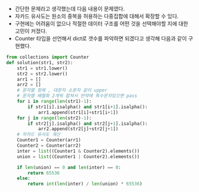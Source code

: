 - 간단한 문제라고 생각했는데 다음 내용이 문제였다.
- 자카드 유사도는 원소의 중복을 허용하는 다중집합에 대해서 확장할 수 있다.
- 구현에는 어려움이 없으나 적절한 데이터 구조를 어떤 것을 선택해야할 지에 대한 고민이 커졌다.
- Counter 타입을 선언해서 dict로 갯수를 파악하면 되겠다고 생각해 다음과 같이 구현했다.

```py
from collections import Counter
def solution(str1, str2):
    str1 = str1.lower()
    str2 = str2.lower()
    arr1 = []
    arr2 = []
    # 문자열 정제 , 대문자 소문자 같이 upper
    # 문자열 배열화 2개씩 합쳐서 만약에 특수문자있으면 pass
    for i in range(len(str1)-1):
        if str1[i].isalpha() and str1[i+1].isalpha():
            arr1.append(str1[i]+str1[i+1])
    for j in range(len(str2)-1):
        if str2[j].isalpha() and str2[j+1].isalpha():
            arr2.append(str2[j]+str2[j+1])
    # 자카드 유사도 계산
    Counter1 = Counter(arr1)
    Counter2 = Counter(arr2)
    inter = list((Counter1 & Counter2).elements())
    union = list((Counter1 | Counter2).elements())

    if len(union) == 0 and len(inter) == 0:
        return 65536
    else:
        return int(len(inter) / len(union) * 65536)

```

